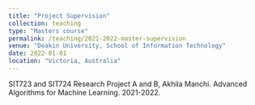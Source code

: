 ```yaml
---
title: "Project Supervision"
collection: teaching
type: "Masters course"
permalink: /teaching/2021-2022-master-supervision
venue: "Deakin University, School of Information Technology"
date: 2022-01-01
location: "Victoria, Australia"
---
```

SIT723 and SIT724 Research Project A and B, Akhila Manchi. Advanced Algorithms for Machine Learning. 2021-2022.
